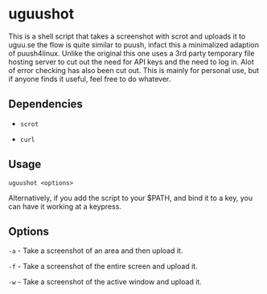 # uguushot #
This is a shell script that takes a screenshot with scrot and uploads it to uguu.se the flow is quite similar to puush, infact this a minimalized adaption of puush4linux. Unlike the original this one uses a 3rd party temporary file hosting server to cut out the need for API keys and the need to log in. Alot of error checking has also been cut out. This is mainly for personal use, but if anyone finds it useful, feel free to do whatever.

## Dependencies ##
* `scrot`

* `curl`

## Usage
`uguushot <options>`

Alternatively, if you add the script to your $PATH, and bind it to a key, you can have it working at a keypress.

## Options
`-a` - Take a screenshot of an area and then upload it.

`-f` - Take a screenshot of the entire screen and upload it.

`-w` - Take a screenshot of the active window and upload it.

